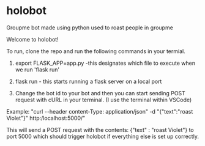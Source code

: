 # holobot
Groupme bot made using python used to roast people in groupme

Welcome to holobot!

To run, clone the repo and run the following commands in your termial.

1. export FLASK_APP=app.py -this designates which file to execute when we run 'flask run'

2. flask run - this starts running a flask server on a local port

3. Change the bot id to your bot and then you can start sending POST request with cURL in your terminal. (I use the terminal within VSCode) 

Example: "curl --header content-Type: application/json" -d "{\"text\":\"roast Violet\"}" http:/localhost:5000/"

This will send a POST request with the contents: {"text" : "roast Violet"} to port 5000
which should trigger holobot if everything else is set up correctly.

